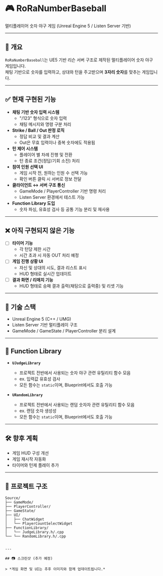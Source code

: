 # 🎮 RoRaNumberBaseball

멀티플레이어 숫자 야구 게임 (Unreal Engine 5 / Listen Server 기반)

---

## 📌 개요

`RoRaNumberBaseball`는 UE5 기반 리슨 서버 구조로 제작된 멀티플레이어 숫자 야구 게임입니다.  
채팅 기반으로 숫자를 입력하고, 상대와 턴을 주고받으며 **3자리 숫자**를 맞추는 게임입니다.

---

## ✅ 현재 구현된 기능

- **채팅 기반 숫자 입력 시스템**
  - "/123" 형식으로 숫자 입력
  - 채팅 메시지와 명령 구분 처리
- **Strike / Ball / Out 판정 로직**
  - 정답 비교 및 결과 계산
  - Out은 무효 입력이나 중복 숫자에도 적용됨
- **턴 제어 시스템**
  - 플레이어 별 차례 진행 및 전환
  - 턴 종료 조건(정답/기회 소진) 처리
- **참여 인원 선택 UI**
  - 게임 시작 전, 원하는 인원 수 선택 가능
  - 확인 버튼 클릭 시 서버로 정보 전달
- **클라이언트 ↔ 서버 구조 통신**
  - GameMode / PlayerController 기반 명령 처리
  - Listen Server 환경에서 테스트 가능
- **Function Library 도입**
  - 숫자 파싱, 유효성 검사 등 공통 기능 분리 및 재사용

---

## ❌ 아직 구현되지 않은 기능

- [ ] **타이머 기능**
  - 각 턴당 제한 시간
  - 시간 초과 시 자동 OUT 처리 예정
- [ ] **게임 진행 상황 UI**
  - 자신 및 상대의 시도, 결과 리스트 표시
  - HUD 형태로 실시간 업데이트
- [ ] **결과 화면 / 리매치 기능**
  - HUD 형태로 승패 결과 출력(채팅으로 출력중) 및 리셋 기능

---

## 🧱 기술 스택

- Unreal Engine 5 (C++ / UMG)
- Listen Server 기반 멀티플레이 구조
- GameMode / GameState / PlayerController 분리 설계

---

## 🧩 Function Library

- **`UJudgeLibrary`**
  - 프로젝트 전반에서 사용되는 숫자 야구 관련 유틸리티 함수 모음
  - ex. 입력값 유효성 검사 
  - 모든 함수는 `static`이며, Blueprint에서도 호출 가능

- **`URandomLibrary`**
  - 프로젝트 전반에서 사용되는 랜덤 숫자자 관련 유틸리티 함수 모음
  - ex. 랜덤 숫자 생성성
  - 모든 함수는 `static`이며, Blueprint에서도 호출 가능
---

## 🛠️ 향후 계획

- 게임 HUD 구성 개선
- 게임 재시작 자동화
- 타이머와 턴제 플레이 추가

---

## 📁 프로젝트 구조

```
Source/
├── GameMode/
├── PlayerController/
├── GameState/
├── UI/
│   ├── ChatWidget
│   └── PlayerCountSelectWidget
├── FunctionLibrary/
│   └── JudgeLibrary.h/.cpp
└── └── RandomLibrary.h/.cpp


---

## 📷 스크린샷 (추가 예정)

> *게임 화면 및 UI는 추후 이미지와 함께 업데이트됩니다.*
